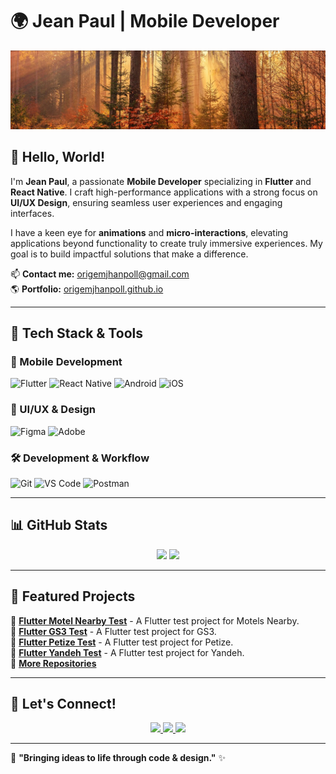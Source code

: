 # 🌍 Jean Paul | Mobile Developer

![top doodle](background.jpeg)

## 👋 Hello, World!
I'm **Jean Paul**, a passionate **Mobile Developer** specializing in **Flutter** and **React Native**. I craft high-performance applications with a strong focus on **UI/UX Design**, ensuring seamless user experiences and engaging interfaces.

I have a keen eye for **animations** and **micro-interactions**, elevating applications beyond functionality to create truly immersive experiences. My goal is to build impactful solutions that make a difference.

📫 **Contact me:** origemjhanpoll@gmail.com  
🌎 **Portfolio:** [origemjhanpoll.github.io](https://origemjhanpoll.github.io)

---

## 🚀 Tech Stack & Tools

### **📱 Mobile Development**
![Flutter](https://img.shields.io/badge/Flutter-02569B?style=flat&logo=flutter&logoColor=white)
![React Native](https://img.shields.io/badge/React%20Native-61DAFB?style=flat&logo=react&logoColor=white)
![Android](https://img.shields.io/badge/Android-3DDC84?style=flat&logo=android&logoColor=white)
![iOS](https://img.shields.io/badge/iOS-000000?style=flat&logo=apple&logoColor=white)

### **🎨 UI/UX & Design**
![Figma](https://img.shields.io/badge/Figma-F24E1E?style=flat&logo=figma&logoColor=white)
![Adobe](https://img.shields.io/badge/Adobe-FF0000?style=flat&logo=adobe&logoColor=white)

### **🛠️ Development & Workflow**
![Git](https://img.shields.io/badge/Git-F05032?style=flat&logo=git&logoColor=white)
![VS Code](https://img.shields.io/badge/VS%20Code-007ACC?style=flat&logo=visualstudiocode&logoColor=white)
![Postman](https://img.shields.io/badge/Postman-FF6C37?style=flat&logo=postman&logoColor=white)

---

## 📊 GitHub Stats
<div align="center">
  <img height="180em" src="https://github-readme-stats.vercel.app/api?username=origemjhanpoll&show_icons=true&theme=tokyonight&count_private=true"/>
  <img height="180em" src="https://github-readme-stats.vercel.app/api/top-langs/?username=origemjhanpoll&layout=compact&langs_count=8&theme=tokyonight"/>
</div>

---

## 🌟 Featured Projects
🔹 **[Flutter Motel Nearby Test](https://github.com/origemjhanpoll/flutter_motels_nearby_test)** - A Flutter test project for Motels Nearby.  
🔹 **[Flutter GS3 Test](https://github.com/origemjhanpoll/flutter_gs3_test)** - A Flutter test project for GS3.  
🔹 **[Flutter Petize Test](https://github.com/origemjhanpoll/flutter_petize_test)** - A Flutter test project for Petize.    
🔹 **[Flutter Yandeh Test](https://github.com/origemjhanpoll/flutter_yandeh_test)** - A Flutter test project for Yandeh.  
🔹 **[More Repositories](https://github.com/origemjhanpoll?tab=repositories)**

---

## 🔗 Let's Connect!
<div align='center'>
  <a href='https://www.linkedin.com/in/origemjhanpoll' target='_blank'>
    <img src='https://img.shields.io/badge/LinkedIn-0077B5?style=for-the-badge&logo=linkedin&logoColor=white'/>
  </a>
  <a href='https://instagram.com/origemjhanpoll' target='_blank'>
    <img src='https://img.shields.io/badge/Instagram-E4405F?style=for-the-badge&logo=instagram&logoColor=white'/>
  </a>
  <a href='https://t.me/origemjhanpoll' target='_blank'>
    <img src='https://img.shields.io/badge/Telegram-26A5E4?style=for-the-badge&logo=telegram&logoColor=white'/>
  </a>
</div>

---

🔹 **"Bringing ideas to life through code & design."** ✨

